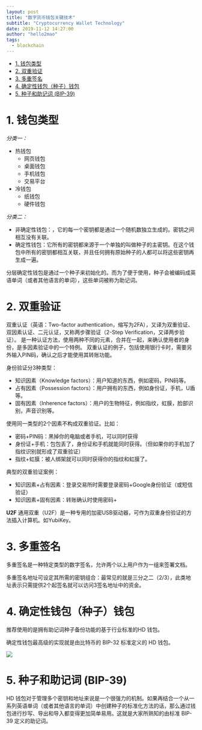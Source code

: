 ```yaml
---
layout: post
title: "数字货币钱包关键技术"
subtitle: "Cryptocurrency Wallet Technology"
date: 2019-11-12 14:27:00
author: "hello2mao"
tags:
  - blockchain
---
```


<!-- TOC -->

- [1. 钱包类型](#1-钱包类型)
- [2. 双重验证](#2-双重验证)
- [3. 多重签名](#3-多重签名)
- [4. 确定性钱包（种子）钱包](#4-确定性钱包种子钱包)
- [5. 种子和助记词 (BIP-39)](#5-种子和助记词-bip-39)

<!-- /TOC -->

# 1. 钱包类型

*分类一：*

- 热钱包
  - 网页钱包
  - 桌面钱包
  - 手机钱包
  - 交易平台
- 冷钱包
  - 纸钱包
  - 硬件钱包

*分类二：*

- 非确定性钱包：，它的每一个密钥都是通过一个随机数独立生成的。密钥之间相互没有关联。
- 确定性钱包：它所有的密钥都来源于一个单独的叫做种子的主密钥。在这个钱包中所有的密钥都相互关联，并且任何拥有原始种子的人都可以将这些密钥再生成一遍。

分层确定性钱包是通过一个种子来初始化的。而为了便于使用，种子会被编码成英语单词（或者其他语言的单词），这些单词被称为助记词。


# 2. 双重验证

双重认证（英语：Two-factor authentication，缩写为2FA），又译为双重验证、双因素认证、二元认证，又称两步骤验证（2-Step Verification，又译两步验证）。
是一种认证方法，使用两种不同的元素，合并在一起，来确认使用者的身份，是多因素验证中的一个特例。
双重认证的例子，包括使用银行卡时，需要另外输入PIN码，确认之后才能使用其转账功能。

身份验证分3种类型：

- 知识因素（Knowledge factors）：用户知道的东西，例如密码，PIN码等。
- 占有因素（Possession factors）：用户拥有的东西，例如身份证，手机，U盾等。
- 固有因素（Inherence factors）：用户的生物特征，例如指纹，虹膜，脸部识别，声音识别等。

使用同一类型的2个因素不构成双重验证。比如：

- 密码+PIN码：黑掉你的电脑或者手机，可以同时获得
- 身份证+手机：包包丢了，身份证和手机就能同时获得。（但如果你的手机加了指纹识别就形成了双重验证）
- 指纹+虹膜：被人绑架就可以同时获得你的指纹和虹膜了。

典型的双重验证案例：

- 知识因素+占有因素：登录交易所时需要登录密码+Google身份验证（或短信验证）
- 知识因素+固有因素：转账确认时使用密码+

**U2F**
通用双重（U2F）是一种专用的加密USB驱动器，可作为双重身份验证的方法插入计算机。如YubiKey。

# 3. 多重签名
多重签名是一种特定类型的数字签名，允许两个以上用户作为一组来签署文档。

多重签名地址可设定其所需的密钥组合：最常见的就是三分之二（2/3），此类地址表示只需提供2个起签名就可以访问3签名地址中的资金。

# 4. 确定性钱包（种子）钱包

推荐使用的是拥有助记词种子备份功能的基于行业标准的HD 钱包。

确定性钱包最高级的实现就是由比特币的 BIP-32 标准定义的 HD 钱包。

![](https://user-gold-cdn.xitu.io/2018/4/27/1630512bf00efacf?imageView2/0/w/1280/h/960/format/webp/ignore-error/1)

# 5. 种子和助记词 (BIP-39)

HD 钱包对于管理多个密钥和地址来说是一个很强力的机制。如果再结合一个从一系列英语单词（或者其他语言的单词）中创建种子的标准化方法的话，那么通过钱包进行抄写、导出和导入都变得更加简单易用。这就是大家所熟知的由标准 BIP-39 定义的助记词。